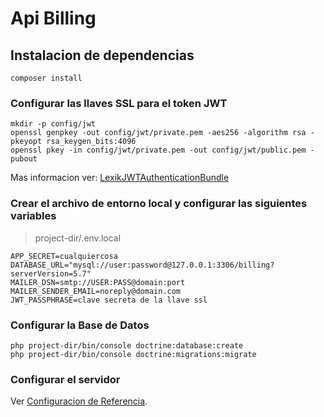 # Api Billing

## Instalacion de dependencias
```
composer install
```
### Configurar las llaves SSL para el token JWT
```
mkdir -p config/jwt
openssl genpkey -out config/jwt/private.pem -aes256 -algorithm rsa -pkeyopt rsa_keygen_bits:4096
openssl pkey -in config/jwt/private.pem -out config/jwt/public.pem -pubout
```
Mas informacion ver: [LexikJWTAuthenticationBundle](https://github.com/lexik/LexikJWTAuthenticationBundle/blob/master/Resources/doc/index.md#generate-the-ssl-keys)

### Crear el archivo de entorno local y configurar las siguientes variables
> project-dir/.env.local
```
APP_SECRET=cualquiercosa
DATABASE_URL="mysql://user:password@127.0.0.1:3306/billing?serverVersion=5.7"
MAILER_DSN=smtp://USER:PASS@domain:port
MAILER_SENDER_EMAIL=noreply@domain.com
JWT_PASSPHRASE=clave secreta de la llave ssl
```

### Configurar la Base de Datos
```
php project-dir/bin/console doctrine:database:create
php project-dir/bin/console doctrine:migrations:migrate
```

### Configurar el servidor
Ver [Configuracion de Referencia](https://symfony.com/doc/current/setup/web_server_configuration.html).
